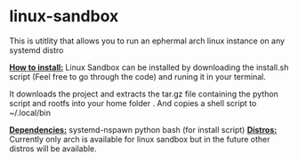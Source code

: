 # linux-sandbox
This is utitlity that allows you to run an ephermal arch linux instance on any systemd distro

<u><b>How to install:</b></u>
Linux Sandbox can be installed by downloading the install.sh script (Feel free to go through the code) and runing it in your terminal.

It downloads the project and extracts the tar.gz file containing the python script and rootfs into your home folder .
And copies a shell script to ~/.local/bin

<u><b>Dependencies:</b></u>
systemd-nspawn
python
bash (for install script)
<u><b>Distros:</b></u>
Currently only arch is available for linux sandbox but in the future other distros will be available.
